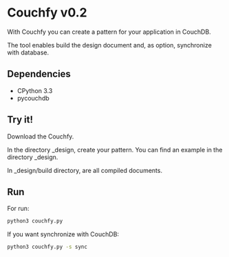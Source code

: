 Couchfy v0.2
=======

With Couchfy you can create a pattern for your application in CouchDB.

The tool enables build the design document and, as option, synchronize with database.

Dependencies
----
* CPython 3.3
* pycouchdb

Try it!
----

Download the Couchfy.

In the directory _design, create your pattern. You can find an example in the directory _design.

In _design/build directory, are all compiled documents.

Run
----

For run:
```sh
python3 couchfy.py
```

If you want synchronize with CouchDB:
```sh
python3 couchfy.py -s sync
```

